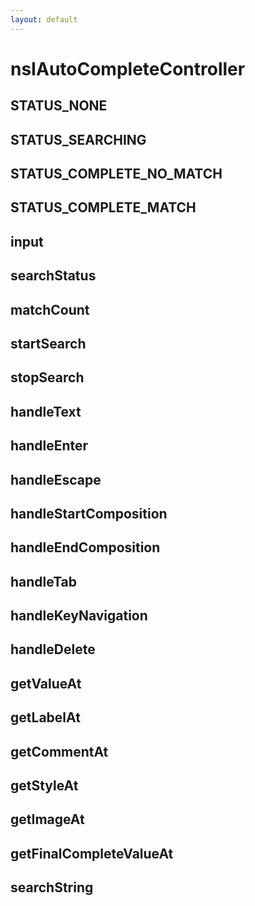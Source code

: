 ```yaml
---
layout: default
---
```


# nsIAutoCompleteController #

## STATUS_NONE ##

## STATUS_SEARCHING ##

## STATUS_COMPLETE_NO_MATCH ##

## STATUS_COMPLETE_MATCH ##

## input ##

## searchStatus ##

## matchCount ##

## startSearch ##

## stopSearch ##

## handleText ##

## handleEnter ##

## handleEscape ##

## handleStartComposition ##

## handleEndComposition ##

## handleTab ##

## handleKeyNavigation ##

## handleDelete ##

## getValueAt ##

## getLabelAt ##

## getCommentAt ##

## getStyleAt ##

## getImageAt ##

## getFinalCompleteValueAt ##

## searchString ##
